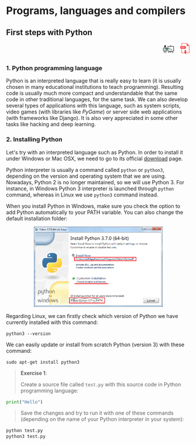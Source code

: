 # Programs, languages and compilers

## First steps with Python

<div style="text-align: right">
<a target="_blank" href="slides/01d.html"><img src="../../img/diapositivas.png" width="32" /></a>&nbsp;&nbsp;
<a target="_blank" href="01d.pdf"><img src="../../img/pdf.png" width="32" /></a>
</div>

### 1. Python programming language

Python is an interpreted language that is really easy to learn (it is usually chosen in many educational institutions to teach programming). Resulting code is usually much more compact and understandable that the same code in other traditional languages, for the same task. We can also develop several types of applications with this language, such as system scripts, video games (with libraries like *PyGame*) or server side web applications (with frameworks like Django). It is also very appreciated in some other tasks like hacking and deep learning.

### 2. Installing Python

Let's try with an interpreted language such as Python. In order to install it under Windows or Mac OSX, we need to go to its official [download](https://www.python.org/downloads/) page.

Python interpreter is usually a command called `python` or `python3`, depending on the version and operating system that we are using. Nowadays, Python 2 is no longer maintained, so we will use Python 3. For instance, in Windows Python 3 interpreter is launched through `python` command, whereas in Linux we use `python3` command instead.

When you install Python in Windows, make sure you check the option to add Python automatically to your PATH variable. You can also change the default installation folder:

<div align="center">
	<img src="../../img/ED_b1_tema01-05-python.png" alt="Python installation" width="70%" />
</div>

Regarding Linux, we can firstly check which version of Python we have currently installed with this command:

```
python3 --version
```

We can easily update or install from scratch Python (version 3) with these command:

```
sudo apt-get install python3
```

> **Exercise 1**:
>
> Create a source file called `test.py` with this source code in Python programming language:

```python
print("Hello")
```

> Save the changes and try to run it with one of these commands (depending on the name of your Python interpreter in your system):

```
python test.py
python3 test.py
```